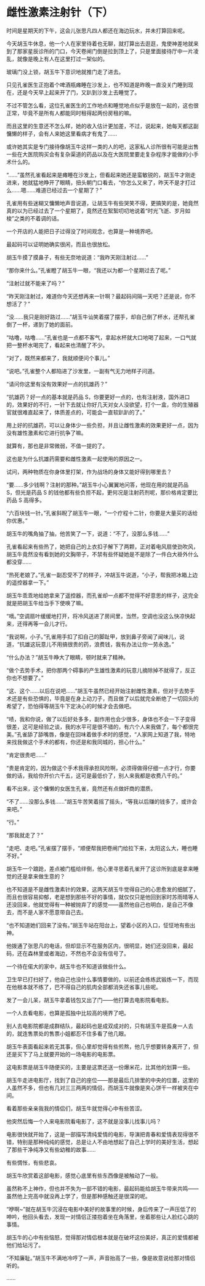 # 雌性激素注射针（下）

时间是星期天的下午，这会儿张思凡四人都还在海边玩水，并未打算回来呢。

今天胡玉牛休息，他一个人在家里待着也无聊，就打算出去逛逛，鬼使神差地就来到了那家星辰诊所的门口，今天卷闸门倒是拉到顶上了，只是里面接待厅中一片凌乱，就像是晚上有人在这里打过一架似的。

玻璃门没上锁，胡玉牛下意识地就推门走了进去。

只见孔雀医生正抱着个啤酒瓶瘫睡在沙发上，也不知道是昨晚一直没关门睡到现在，还是今天早上起来开了门，又趴到沙发上去睡觉了。

不过不管怎么看，这位孔雀医生的工作地点和睡觉地点似乎是放在一起的，这也很正常，毕竟不是所有人都能同时租得起两份房租的嘛。

而且这里的生意还不怎么样，她的收入估计更加差，不过，说起来，她每天都这副慵懒的样子，会有人来她这里看病才有鬼了……

或许她其实是专门接待像胡玉牛这样一类的人的吧，这家私人诊所很有可能是出售一些在大医院购买会有复杂渠道的药品以及在大医院里要走复杂程序才能做的小手术什么的。

“……”虽然孔雀看起来是瘫睡在沙发上，但看起来她还是蛮敏锐的，胡玉牛才刚走进来，她就猛地睁开了眼睛，扭头朝门口看去，“你怎么又来了，昨天不是才打过么……嗯……难道已经过去一个星期了？”

孔雀用有些迷糊又慵懒地声音说道，让胡玉牛有些哭笑不得，更搞笑的是，她竟然真的以为已经过去了一个星期了，竟然还在絮絮叨叨地说着“时光飞逝、岁月如梭”之类的不着调的话。

一个开店的人能把日子过得没了时间观念，也算是一种境界吧。

最起码可以证明她确实很闲，而且也很放松。

胡玉牛摸了摸鼻子，有些无奈地说道：“我昨天刚注射过……”

“那你来什么。”孔雀瞪了胡玉牛一眼，“我还以为都一个星期过去了呢。”

“注射过就不能来了吗？”

“昨天刚注射过，难道你今天还想再来一针啊？最起码间隔一天吧？还是说，你不想活了？”

“没……我只是刚好路过……”胡玉牛讪笑着摆了摆手，却自己倒了杯水，还帮孔雀倒了一杯，递到了她的面前。

“咕噜，咕噜……”孔雀也是一点都不客气，拿起水杯就大口地喝了起来，一口气就把一整杯水喝完了，看起来也清醒了不少。

“对了，既然来都来了，我就顺便问个事儿。”

“说吧。”孔雀整个人都陷进了沙发里，一副有气无力地样子问道。

“请问你这里有没有效果好一点的抗雄药？”

“抗雄药？好一点的基本就是药品 S，你要更好一点的，也有注射液，国外进口的，效果好的不行，一针下去就让你好几天对女人没欲望，打个一盒，你的生殖器官就很难直起来了，体质差点的，可能会一直软趴趴的了。”

用上好的抗雄药，可以让身体少一些负担，并且让雌性激素的效果更好一点，因为没有雄性激素和它进行抗争了嘛。

就算有，那也是非常微弱，不值一提的了。

这也是为什么抗雄药需要和雌性激素一起使用的原因之一。

试问，两种物质在你身体里打架，作为战场的身体又能好得到哪里去？

“要……多少钱啊？注射的那种。”胡玉牛小心翼翼地问答，他现在用的就是药品 S，但光是药品 S 的钱他都有些负担不起，更何况是注射药剂呢，那价格肯定要比药品 S 高得多。

“六百块钱一针。”孔雀斜睨了胡玉牛一眼，“一个疗程十二针，你要是大量买的话给你优惠。”

胡玉牛的嘴角抽了抽，他苦笑了一下，说道：“不了，没那么多钱……”

孔雀看起来有些热了，她把自己的上衣扣子解下了两颗，正对着电风扇使劲吹风，胡玉牛竟然没有看到她的文胸带子，不禁有些怀疑她是不是除了一件白大褂外什么都没穿……

“热死老娘了。”孔雀一副忍受不了的样子，冲胡玉牛说道，“小子，帮我把冰箱上边的遥控器拿一下。”

胡玉牛乖乖地给她拿来了遥控器，而孔雀却一点都不觉得不好意思的样子，这完全就是把胡玉牛给当手下使唤了嘛。

“嘀。”空调扇叶缓缓地打开，将冷风送进了房间里，当然，空调也没这么快凉快起来，还得再等一会儿才行。

“我说啊，小子。”孔雀用手扣了扣自己的脚趾甲，放到鼻子旁闻了闻味儿，说道，“抗雄这玩意儿不用搞很贵的药，浪费钱，我有办法让你一劳永逸。”

“什么办法？”胡玉牛睁大了眼睛，顿时就来了精神。

“做个去势手术，把你那两个碍事的产生雄性激素的玩意儿摘除掉不就得了，反正你也不想要了。”

“这、这个……以后在说吧……”胡玉牛虽然已经开始注射雌性激素，但对于去势手术还是有些恐惧的，毕竟是在身上动刀子，而且做了以后就完全断绝了一切回头的希望了，恐怕得等胡玉牛下定决心的时候才会去做吧。

“啧，我和你说，做了以后好处多多，副作用也会少很多，身体也不会一下子变得很差，这可是经验之谈，我的水平可是很不错的，有六个人来我做了，每个都很完美。”孔雀舔了舔嘴唇，像是在回味着做手术时的感觉，“人家网上知道了我，特地来找我做这个手术的都有，你还是和我同城的，担心什么。”

“肯定很贵吧……”

“贵是肯定的，因为做这个手术我得承担风险啊，必须得做得仔细一点才行，你要做的话，我给你开价六千五，这可是最低价了，别人来我都是收费八千的。”

看不出来，这个慵懒的女医生孔雀，竟然还有点做奸商的潜质。

“不了……没那么多钱……”胡玉牛苦笑着摇了摇头，“等我以后赚的钱多了，或许会来吧。”

“行。”

“那我就走了？”

“走吧、走吧。”孔雀摆了摆手，“顺便帮我把卷闸门给拉下来，太阳这么大，睡也睡不好。”

胡玉牛一个踉跄，差点被门槛给绊倒，他心里寻思着孔雀开了这诊所到底是拿来睡觉的还是拿来做生意的？

也不知道是不是雌性激素针的效果，这两天胡玉牛觉得自己的心思愈发的细腻了，而且也很容易抑郁，老是想到那些不好的事情，就仅仅只是他回到家时苏雨晴等人还没回来，他就觉得有一种被抛弃了的感觉——虽然他自己也明白，是自己不像去，而不是人家不愿意带自己去。

“也不知道她们回来了没有。”胡玉牛站在阳台上，望着小区的入口，怔怔地有些出神。

他拨通了张思凡的电话，但却显示不在服务区内，很明显，她们还没回来，最起码，还在森林里或者海边，不然也不会没有信号了。

一个待在偌大的家中，胡玉牛也不知道该做些什么。

卫生早已打扫好了，他自己也没什么事情要做的，以前还会练练武锻炼一下，而现在他根本就不练了，巴不得自己的肌肉全部都消失还省事儿些呢。

发了一会儿呆，胡玉牛拿着钱包又出了门——他打算去电影院看电影。

一个人去看电影，也算是孤独中比较高的境界了吧。

别人去电影院都是成群结队，最起码也是成双成对的，只有胡玉牛是孤身一人去的，就连售票处的售票小姐都忍不住多看了他几眼。

胡玉牛表面看起来若无其事，但心里却觉得有些煎熬，他几乎想要转身离开了，但还是买下了马上就要开始的一场电影的电影票。

这电影票是胡玉牛随便买的，主要是这票还送一份爆米花，比其他的划算一些。

胡玉牛走进电影厅，找到了自己的座位——那是最后几排里的中央的位置，这里的人虽然不多，但也有几对三三两两的情侣，而胡玉牛就像是夹心饼干一样被夹在中间。

看着那些亲亲我我的情侣们，胡玉牛就觉得心中有些苦涩。

他突然后悔一个人来电影院看电影了，这不就是没事儿找事儿吗？

电影很快就开始了，这是一部描写清纯爱情的电影，导演把青春和爱情表现得很不错，特别是那种纯纯的感觉，总是让人不由地想起了自己上学时的美好生活，想起了那些干净纯净又有些幼稚的故事……

有些惆怅，有些悲哀。

胡玉牛欣赏着这部电影，感觉心底里有些东西像是被触动了一般。

虽然称不上神作，但也并不失为一部不错的电影，最起码能给胡玉牛带来共鸣——虽然他上完高中就没再上学了，但是那种感触还是很深的呢。

“咿啊~”就在胡玉牛沉浸在电影中美好的故事里的时候，身后传来了一声压低了的呻吟，他回头看去，发现一对情侣正搂抱着坐在角落里，坐着那些让人脸红心跳的事情。

胡玉牛的心中有些恼怒，觉得那对情侣根本就是在破坏这份美好，真正的爱情都被他们给玷污了。

“不知廉耻。”胡玉牛不满地冷哼了一声，声音抬高了一些，像是故意说给那对情侣听的。

……
